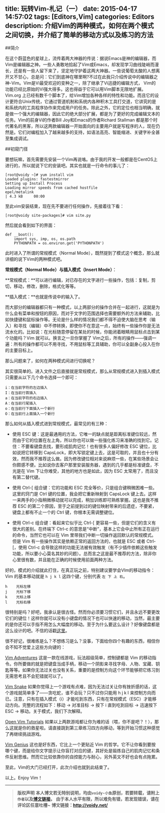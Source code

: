 title: 玩转Vim-札记（一）
date: 2015-04-17 14:57:02
tags: [Editors,Vim]
categories: Editors
description: 介绍Vim的两种模式，如何在两个模式之间切换，并介绍了简单的移动方式以及练习的方法
---

##简介

在这个蔚蓝色的星球上，流传着两大神器的传说：据说Emacs是神的编辑器，而Vim是编辑器之神。一些人勇敢地拾起了Vim或Emacs，却发现学习曲线陡峭而漫长，还是有一些人留下来了，坚定地守护着这两大神器。一些说葡萄太酸的人想离开又不甘心，总是问：它们到底神在哪里啊?不过在此我只介绍传说中的编辑器之神-Vim。Vim是Vi最受欢迎的变种之一，除了继承了Vi迅捷的编辑方式， Vim的功能已经比原始的Vi强大得多。这也得益于它可以用Vim脚本无限地扩展。 Vim.org 上已经有数千个脚本了，给Vim增加各种各样的特性和功能。而且它的设计更符合Unix传统，它通过管道机制和系统内各种积木工具打交道，它讲究的是和系统内的工具程序协作来完成用户的任务。除此之外，它的定位也相当明确，就是做一个强大的编辑器，因此它的绝大部分扩展，都是为了更好的完成编辑文本的任务。Vim的前身Vi的作者Bill Joy和Emacs的作者Richard Stallman 都是那个时代著名的黑客，所以这两款编辑器一开始面向的主要用户就是写程序的人，现在仍然是。它们对编程加入了越来越多的支持，如语法高亮、智能缩进、关键字补全甚至集成调试。

##初窥门径

要想玩嘛，首先需要先安装一个Vim再说咯。由于我的开发一般都是在CentOS上进行的，所以就说下它的安装吧。其实也就是一行命令的事儿了：

	[root@voidy ~]# yum install vim
	Loaded plugins: fastestmirror
	Setting up Install Process
	Loading mirror speeds from cached hostfile
	epel/metalink                                                                                                 | 4.3 kB     00:00

至此vim安装结束，现在先不要进行任何操作，先接着往下看：

	[root@voidy site-packages]# vim site.py

然后就会看到如下的界面：

	def __boot():
	    import sys, imp, os, os.path
	    PYTHONPATH = os.environ.get('PYTHONPATH')

此时进入了所谓的常规模式（Normal Mode），既然提到了模式这个概念，那么就详细的说下Vim的两种模式吧。

**常规模式（Normal Mode）**与**插入模式（Insert Mode）**：

**常规模式：**可以进行编辑，对已存在的文字进行一些操作，包括：复制，剪切，移动，修改，删除，格式化等等。

**插入模式：**也就是传说中的输入了。

而大部分的编辑器都只有一种模式，以上两部分的操作合并在一起进行，这就是为什么会有菜单和按钮的原因，而对于文字的范围选择也需要额外的方法来辅助，比如快捷键和鼠标操作等。无论是什么样的情况我们都不得不迫使大脑在思考（输入）和寻找（编辑）中不停转换，即使你不在意这一点，始终有一些操作你是无法流水化的。比如说：在光标随意停留在某处的时候，你能闭着眼睛用鼠标点击到某个功能吗？Vim 就可以。换言之一旦你掌握了 Vim之后，所有的操作——强调一遍：所有的操作都可以不用寻找，不用鼠标等工具辅助，你可以全副身心投入在你的主要目标上。

那么问题来了，如何在两种模式间进行切换呢？

其实很简单的。进入文件之后直接就是常规模式，那么从常规模式进入到插入模式只需要从以下几个命令选择一个即可：

	i：在当前字符的左边插入
	I：在当前行首插入
	a：在当前字符的右边插入
	A：在当前行尾插入
	o：在当前行下面插入一个新行
	O：在当前行上面插入一个新行

那么如何从插入模式进到常规模式，最常见的有三种：

* 使用 ESC 键：这是最通用的方法，它唯一的缺点就是距离标准键位较远，然而由于它的位置在左上角，所以你也可以做一些强化练习来准确的找到它。记住：不要看键盘去找，要形成肌肉记忆！也有很多人偏好修改 ESC 键位，比如说把它转移到 CapsLock，即大写锁定键上去，这是可取的，并且也十分有效，然而我不推荐这么做。因为修改键位相对来说麻烦一些，在某些场景会让你颇感不便。比如说你去客户那里安装服务器，遇到的几乎都是标准键盘，不光是在 Vim 下让你难受，其他的地方也是如此，因为 ESC 太常用了，而且没有第二替代键。

* 使用 Ctrl-[ 组合键：它的功能和 ESC 完全等价，只是组合键稍微困难一些。这里的窍门是 Ctrl 键的位置，我会把它重新映射到 CapsLock 键上去。这样一来两手的小指稍微移动就可以完成，稍加训练即可熟练掌握。这也是我不推荐 ESC 的第二个原因，至于之前提到过的键位映射带来的后遗症，不要紧，键盘上都有不止一个的 Ctrl 键，你根本无需调整键位。

* 使用 Ctrl-c 组合键：看起来它似乎比 Ctrl-[ 更容易一些，但是它们的含义有很大的差别。在终端下 Ctrl-c 的意思是“中断”，基本上它会中止所有正在运行的命令，当然它也可以在 Vim 里带我们中断一切操作返回默认的常规模式。但是 Vim 有一些操作其实是依赖正常的返回方法的，也就是 ESC 或者 Ctrl-[，使用 Ctrl-c 会导致这样的功能无法被有效触发（有不少插件依赖这些触发功能，所以要小心莫名其妙的问题）。总而言之这是最不推荐的方法，除非你心里很有数，并且能在正确的时候使用前面两种方法。

好的，模式的介绍就此打住，在真正玩之前，特别建议要学会VIm的移动指令：Vim 的基本移动就是 `h j k l` 这四个键，分别代表 `左 下 上 右`。

	h    光标左移    
	j    光标下移    
	k    光标上移    
	l    光标右移 

很特别是吗？好吧，我承认是很古怪。然而你必须要习惯它们，并且永远不要更改它们的键位！这样你就可以没有小键盘的情况下也可以快速的移动，当然，最主要的是你还可以手指不用怎么大幅度的移动。至于为什么要这么设计？好像键盘都是这么设计的吧。不信的话戳[这里](http://www.catonmat.net/blog/why-vim-uses-hjkl-as-arrow-keys/)。

很不好记，很难练是么？不想练习是么？没事，下面给你四个有趣的东西，相信你会不知不觉爱上这些方向键的：

[Vim Adventures](http://vim-adventures.com/) 这是一款在线游戏，玩法超级简单，控制键都是 Vim 的移动指令。你所要做的就是把键盘当成手柄，移动一个阴影来寻找字母、人物、宝藏、钥匙等等。如果你无法过关也没有关系，重要的是控制方向这个环节能够把它练习到无需思考且不会犯错就可以了。

[Vim Snake](http://www.vimsnake.com/) 如果你觉得上一个游戏有点难，因为无法过关让你有挫折感的话，这个游戏就简单多了——贪吃蛇，谁不会玩？只不过你只能用 h j k l 来控制方向而已。注意，只有在插入模式（i）才能吃到东西，只有在常规模式（ESC）才能移动方向。完整的流程如下：移动 -> 对准目标 -> 按下 i 直到吃到目标 -> 迅速按下 ESC -> 移动。关于模式，我们下次解释。

[Open Vim Tutorials](http://www.openvim.com/tutorial.html) 如果以上两款游戏都让你为难的话（喂，你不是吧？！），那么这就是你的救星啦。请直接跳到第三章练习四方向移动，等到开始习惯这种感觉了再继续挑战游戏。

[Vim Genius](http://www.vimgenius.com/) 这也是好东西，它比上一个更贴近 Vim 的哲学。它不让你看到要按哪个键，而是给你文字提示让你盲打对应的键，其好处是锻炼自己的肌肉记忆和条件反射思维。然而它比较依靠你的自控能力与耐心，另外英文不好也会有点拖累。

至此，Vim的大门已经打开，此次介绍也就到此结束了。

以上。Enjoy Vim！

---
> **版权声明**
> **本人博文若无特别说明，均由`voidy-小鱼`原创，若要转载，请附上`作者`以及[博文链接](http://voidy.net)。**
> **由于本人水平有限，所以难免有错，若发现错误，请在评论区任意吐槽~**
> **博文链接：<http://voidy.net/>**